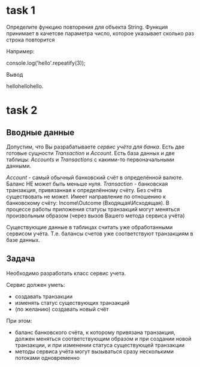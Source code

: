 # task 1

Определите функцию повторения для объекта String. Функция принимает в качетсве параметра число, которое указывает сколько раз 
строка повторится

Например: 

console.log('hello'.repeatify(3));

Вывод  

hellohellohello.

# task 2

Вводные данные
--
Допустим, что Вы разрабатываете *сервис учёта для банка*. Есть две готовые сущности *Transaction* и *Account*. Есть база данных и две таблицы: *Accounts* и *Transactions* с какими-то первоначальными данными.

*Account* - самый обычный банковский счёт в определённой валюте. Баланс НЕ может быть меньше нуля.
*Transaction* - банковская транзакция, привязанная к определённому счёту. Без счёта существовать не может. Имеет направление по отношению к банковскому счёту: Income\Outcome (Входящая\Исходящая). В процессе работы приложения статусы транзакций могут меняться произвольным образом (через вызов Вашего метода сервиса учёта)

Существующие данные в таблицах считать уже обработанными сервисом учёта. Т.е. балансы счетов уже соответствуют транзакциям в базе данных.

Задача
--
Необходимо разработать класс сервис учета. 

Сервис должен уметь:
- создавать транзакции
- изменять статус существующих транзакций
- (по желанию) создавать новый счёт

При этом:
- баланс банковского счёта, к которому привязана транзакция, должен меняться соответствующим образом и при создании новой транзакции, и при изменении статуса существующей транзакции
- методы сервиса учёта могут вызываться сразу несколькими потоками одновременно
